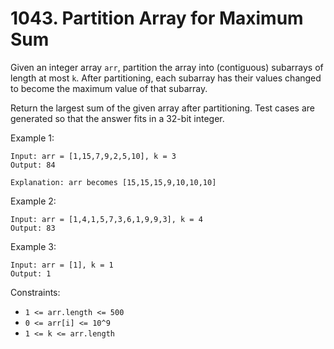# 1043. Partition Array for Maximum Sum

Given an integer array `arr`, partition the array into (contiguous) subarrays of length at most `k`. After partitioning, each subarray has their values changed to become the maximum value of that subarray.

Return the largest sum of the given array after partitioning. Test cases are generated so that the answer fits in a 32-bit integer.

Example 1:

    Input: arr = [1,15,7,9,2,5,10], k = 3
    Output: 84

    Explanation: arr becomes [15,15,15,9,10,10,10]

Example 2:

    Input: arr = [1,4,1,5,7,3,6,1,9,9,3], k = 4
    Output: 83

Example 3:

    Input: arr = [1], k = 1
    Output: 1

Constraints:

- `1 <= arr.length <= 500`
- `0 <= arr[i] <= 10^9`
- `1 <= k <= arr.length`

